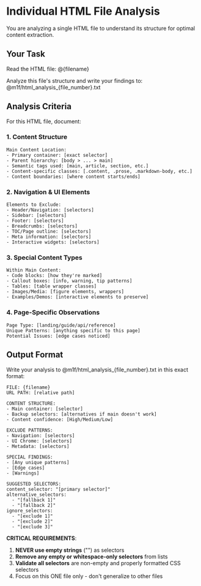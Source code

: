 # Individual HTML File Analysis

You are analyzing a single HTML file to understand its structure for optimal content extraction.

## Your Task

Read the HTML file: @{filename}

Analyze this file's structure and write your findings to: @m1f/html_analysis_{file_number}.txt

## Analysis Criteria

For this HTML file, document:

### 1. Content Structure
```
Main Content Location:
- Primary container: [exact selector]
- Parent hierarchy: [body > ... > main]
- Semantic tags used: [main, article, section, etc.]
- Content-specific classes: [.content, .prose, .markdown-body, etc.]
- Content boundaries: [where content starts/ends]
```

### 2. Navigation & UI Elements
```
Elements to Exclude:
- Header/Navigation: [selectors]
- Sidebar: [selectors]
- Footer: [selectors]
- Breadcrumbs: [selectors]
- TOC/Page outline: [selectors]
- Meta information: [selectors]
- Interactive widgets: [selectors]
```

### 3. Special Content Types
```
Within Main Content:
- Code blocks: [how they're marked]
- Callout boxes: [info, warning, tip patterns]
- Tables: [table wrapper classes]
- Images/Media: [figure elements, wrappers]
- Examples/Demos: [interactive elements to preserve]
```

### 4. Page-Specific Observations
```
Page Type: [landing/guide/api/reference]
Unique Patterns: [anything specific to this page]
Potential Issues: [edge cases noticed]
```

## Output Format

Write your analysis to @m1f/html_analysis_{file_number}.txt in this exact format:

```
FILE: {filename}
URL PATH: [relative path]

CONTENT STRUCTURE:
- Main container: [selector]
- Backup selectors: [alternatives if main doesn't work]
- Content confidence: [High/Medium/Low]

EXCLUDE PATTERNS:
- Navigation: [selectors]
- UI Chrome: [selectors]
- Metadata: [selectors]

SPECIAL FINDINGS:
- [Any unique patterns]
- [Edge cases]
- [Warnings]

SUGGESTED SELECTORS:
content_selector: "[primary selector]"
alternative_selectors:
  - "[fallback 1]"
  - "[fallback 2]"
ignore_selectors:
  - "[exclude 1]"
  - "[exclude 2]"
  - "[exclude 3]"
```

**CRITICAL REQUIREMENTS**:
1. **NEVER use empty strings** ("") as selectors
2. **Remove any empty or whitespace-only selectors** from lists
3. **Validate all selectors** are non-empty and properly formatted CSS selectors
4. Focus on this ONE file only - don't generalize to other files